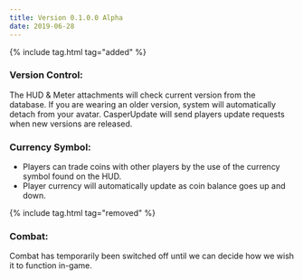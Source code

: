```yaml
---
title: Version 0.1.0.0 Alpha
date: 2019-06-28
---
```


{% include tag.html tag="added" %}
### Version Control:
The HUD & Meter attachments will check current version from the database. If you are wearing an older version, system will automatically detach from your avatar. CasperUpdate will send players update requests when new versions are released.

### Currency Symbol:
- Players can trade coins with other players by the use of the currency symbol found on the HUD.
- Player currency will automatically update as coin balance goes up and down.

{% include tag.html tag="removed" %}
### Combat:
Combat has temporarily been switched off until we can decide how we wish it to function in-game.